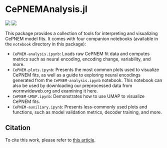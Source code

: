 # CePNEMAnalysis.jl

[![][docs-stable-img]][docs-stable-url] [![][docs-latest-img]][docs-latest-url]

[docs-stable-img]: https://img.shields.io/badge/docs-stable-blue.svg
[docs-stable-url]: https://flavell-lab.github.io/CePNEMAnalysis.jl/stable/

[docs-latest-img]: https://img.shields.io/badge/docs-latest-blue.svg
[docs-latest-url]: https://flavell-lab.github.io/CePNEMAnalysis.jl/dev/ 

This package provides a collection of tools for interpreting and visualizing CePNEM model fits. It comes with four companion notebooks (available in the `notebook` directory in this package):

- `CePNEM-analysis.ipynb`: Loads raw CePNEM fit data and computes metrics such as neural encoding, encoding change, variability, and more.
- `CePNEM-plots.ipynb`: Presents the most common plots used to visualize CePNEM fits, as well as a guide to exploring neural encodings generated from the `CePNEM-analysis.ipynb` notebook. This notebook can also be used by downloading our preprocessed data from wormwideweb.org and examining it here.
- `CePNEM-UMAP.ipynb`: Demonstrates how to use UMAP to visualize CePNEM fits.
- `CePNEM-auxiliary.ipynb`: Presents less-commonly used plots and functions, such as model validation metrics, decoder training, and more.

## Citation
To cite this work, please refer to [this article](https://github.com/flavell-lab/AtanasKim-Cell2023/tree/main#citation).
